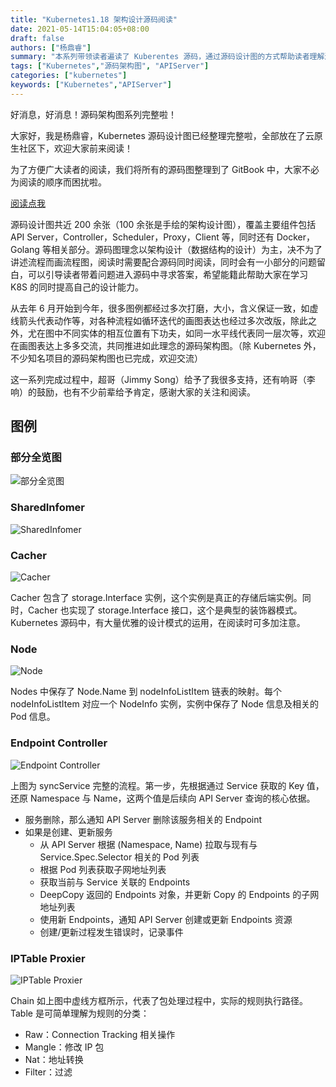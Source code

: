 ```yaml
---
title: "Kubernetes1.18 架构设计源码阅读"
date: 2021-05-14T15:04:05+08:00
draft: false
authors: ["杨鼎睿"]
summary: "本系列带领读者遍读了 Kuberentes 源码，通过源码设计图的方式帮助读者理解源码。"
tags: ["Kubernetes","源码架构图", "APIServer"]
categories: ["kubernetes"]
keywords: ["Kubernetes","APIServer"]
---
```


好消息，好消息！源码架构图系列完整啦！

大家好，我是杨鼎睿，Kubernetes 源码设计图已经整理完整啦，全部放在了云原生社区下，欢迎大家前来阅读！

为了方便广大读者的阅读，我们将所有的源码图整理到了 GitBook 中，大家不必为阅读的顺序而困扰啦。

[阅读点我](https://i.cloudnative.to/kubernetes/kubernetes/index) 

源码设计图共近 200 余张（100 余张是手绘的架构设计图），覆盖主要组件包括 API Server，Controller，Scheduler，Proxy，Client 等，同时还有 Docker，Golang 等相关部分。源码图理念以架构设计（数据结构的设计）为主，决不为了讲述流程而画流程图，阅读时需要配合源码同时阅读，同时会有一小部分的问题留白，可以引导读者带着问题进入源码中寻求答案，希望能籍此帮助大家在学习 K8S 的同时提高自己的设计能力。 

从去年 6 月开始到今年，很多图例都经过多次打磨，大小，含义保证一致，如虚线箭头代表动作等，对各种流程如循环迭代的画图表达也经过多次改版，除此之外，尤在图中不同实体的相互位置有下功夫，如同一水平线代表同一层次等，欢迎在画图表达上多多交流，共同推进如此理念的源码架构图。（除 Kubernetes 外，不少知名项目的源码架构图也已完成，欢迎交流）

这一系列完成过程中，超哥（Jimmy Song）给予了我很多支持，还有响哥（李响）的鼓励，也有不少前辈给予肯定，感谢大家的关注和阅读。

## 图例

### 部分全览图
![部分全览图](all.jpg)
### SharedInfomer
![SharedInfomer](sharedinformer.png)
### Cacher
![Cacher](cacher.png)

Cacher 包含了 storage.Interface 实例，这个实例是真正的存储后端实例。同时，Cacher 也实现了 storage.Interface 接口，这个是典型的装饰器模式。Kubernetes 源码中，有大量优雅的设计模式的运用，在阅读时可多加注意。
### Node
![Node](node.png)

Nodes 中保存了 Node.Name 到 nodeInfoListItem 链表的映射。每个 nodeInfoListItem 对应一个 NodeInfo 实例，实例中保存了 Node 信息及相关的 Pod 信息。
### Endpoint Controller
![Endpoint Controller](endpointcontroller.png)

上图为 syncService 完整的流程。第一步，先根据通过 Service 获取的 Key 值，还原 Namespace 与 Name，这两个值是后续向 API Server 查询的核心依据。
- 服务删除，那么通知 API Server 删除该服务相关的 Endpoint
- 如果是创建、更新服务
  - 从 API Server 根据 (Namespace, Name) 拉取与现有与 Service.Spec.Selector 相关的 Pod 列表
  - 根据 Pod 列表获取子网地址列表
  - 获取当前与 Service 关联的 Endpoints
  - DeepCopy 返回的 Endpoints 对象，并更新 Copy 的 Endpoints 的子网地址列表
  - 使用新 Endpoints，通知 API Server 创建或更新 Endpoints 资源
  - 创建/更新过程发生错误时，记录事件
### IPTable Proxier
![IPTable Proxier](iptable.png)

Chain 如上图中虚线方框所示，代表了包处理过程中，实际的规则执行路径。Table 是可简单理解为规则的分类：
- Raw：Connection Tracking 相关操作
- Mangle：修改 IP 包
- Nat：地址转换
- Filter：过滤
